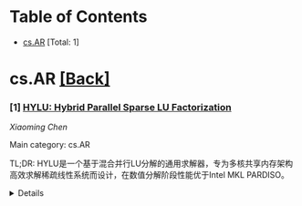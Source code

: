 <div id=toc></div>

# Table of Contents

- [cs.AR](#cs.AR) [Total: 1]


<div id='cs.AR'></div>

# cs.AR [[Back]](#toc)

### [1] [HYLU: Hybrid Parallel Sparse LU Factorization](https://arxiv.org/abs/2509.07690)
*Xiaoming Chen*

Main category: cs.AR

TL;DR: HYLU是一个基于混合并行LU分解的通用求解器，专为多核共享内存架构高效求解稀疏线性系统而设计，在数值分解阶段性能优于Intel MKL PARDISO。


<details>
  <summary>Details</summary>
Motivation: 针对多核共享内存架构中稀疏线性系统求解的效率问题，开发能够适应不同稀疏模式的通用求解器。

Method: 采用混合并行LU分解方法，集成混合数值核以适配系数矩阵的各种稀疏模式。

Result: 在SuiteSparse Matrix Collection的34个稀疏矩阵测试中，数值分解阶段相比Intel MKL PARDISO获得几何平均1.74倍（单次求解）和2.26倍（重复求解）的性能提升。

Conclusion: HYLU是一个高效的稀疏线性系统求解器，在数值分解性能上显著优于现有解决方案，适用于多核共享内存架构。

Abstract: This article introduces HYLU, a hybrid parallel LU factorization-based
general-purpose solver designed for efficiently solving sparse linear systems
(Ax=b) on multi-core shared-memory architectures. The key technical feature of
HYLU is the integration of hybrid numerical kernels so that it can adapt to
various sparsity patterns of coefficient matrices. Tests on 34 sparse matrices
from SuiteSparse Matrix Collection reveal that HYLU outperforms Intel MKL
PARDISO in the numerical factorization phase by geometric means of 1.74X (for
one-time solving) and 2.26X (for repeated solving). HYLU can be downloaded from
https://github.com/chenxm1986/hylu.

</details>
